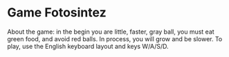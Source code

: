 # Game Fotosintez
About the game: in the begin you are little, faster, gray ball, you must eat green food, and avoid red balls. In process, you will grow and be slower.
To play, use the English keyboard layout and keys W/A/S/D.
